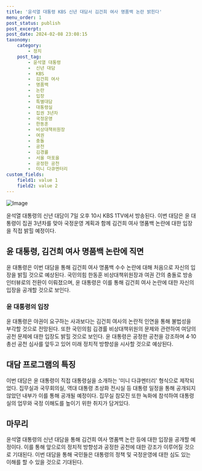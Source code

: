 ```yaml
---
title: '윤석열 대통령 KBS 신년 대담서 김건희 여사 명품백 논란 밝힌다'
menu_order: 1
post_status: publish
post_excerpt: 
post_date: 2024-02-08 23:08:15
taxonomy:
    category:
        - 정치
    post_tag:
        - 윤석열 대통령
        -  신년 대담
        -  KBS
        -  김건희 여사
        -  명품백
        -  논란
        -  입장
        -  특별대담
        -  대통령실
        -  집권 3년차
        -  국정운영
        -  한동훈
        -  비상대책위원장
        -  여권
        -  충돌
        -  공천
        -  김경률
        -  서울 마포을
        -  공정한 공천
        -  미니 다큐멘터리
custom_fields:
    field1: value 1
    field2: value 2
---
```


![Image](https://imgnews.pstatic.net/image/022/2024/02/06/20240206517671_20240206190203016.jpg?type=w647)

윤석열 대통령의 신년 대담이 7일 오후 10시 KBS 1TV에서 방송된다. 이번 대담은 윤 대통령이 집권 3년차를 맞아 국정운영 계획과 함께 김건희 여사 명품백 논란에 대한 입장을 직접 밝힐 예정이다.
## 윤 대통령, 김건희 여사 명품백 논란에 직면 
윤 대통령은 이번 대담을 통해 김건희 여사 명품백 수수 논란에 대해 처음으로 자신의 입장을 밝힐 것으로 예상된다. 국민의힘 한동훈 비상대책위원장과 여권 간의 충돌로 방송 인터뷰로의 전환이 이뤄졌으며, 윤 대통령은 이를 통해 김건희 여사 논란에 대한 자신의 입장을 공개할 것으로 보인다.
### 윤 대통령의 입장 
윤 대통령은 야권이 요구하는 사과보다는 김건희 여사의 논란적 인연을 통해 불법성을 부각할 것으로 전망된다. 또한 국민의힘 김경률 비상대책위원의 문제와 관련하여 여당의 공천 문제에 대한 입장도 밝힐 것으로 보인다. 윤 대통령은 공정한 공천을 강조하며 4·10 총선 공천 심사를 앞두고 있어 미래 정치적 방향성을 시사할 것으로 예상된다.
## 대담 프로그램의 특징 
이번 대담은 윤 대통령이 직접 대통령실을 소개하는 '미니 다큐멘터리' 형식으로 제작되었다. 집무실과 국무회의실, 역대 대통령 초상화 전시실 등 대통령 일정을 통해 공개되지 않았던 내부가 이를 통해 공개될 예정이다. 집무실 참모진 또한 녹화에 참석하여 대통령실의 업무와 국정 이해도를 높이기 위한 취지가 담겨있다.
## 마무리 
윤석열 대통령의 신년 대담을 통해 김건희 여사 명품백 논란 등에 대한 입장을 공개할 예정이다. 이를 통해 앞으로의 정치적 방향성과 공정한 공천에 대한 강조가 이루어질 것으로 기대된다. 이번 대담을 통해 국민들은 대통령의 정책 및 국정운영에 대한 심도 있는 이해를 할 수 있을 것으로 기대된다.
